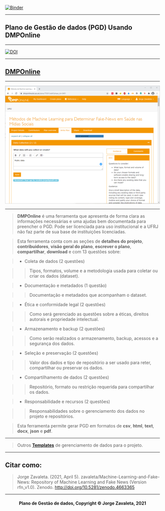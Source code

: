 [![Binder](https://mybinder.org/badge_logo.svg)](https://mybinder.org/v2/gh/zavaleta/Machine-Learning-and-Fake-News/main)

---

## Plano de Gestão de dados (PGD) Usando DMPOnline

---

[![DOI](https://zenodo.org/badge/DOI/10.5281/zenodo.4663365.svg)](https://doi.org/10.5281/zenodo.4663365)

---

## [DMPOnline](https://dmponline.dcc.ac.uk/)

---
![DMPOnline](imagens/dmponline0.png)

---

> **DMPOnline** é uma ferramenta que apresenta de forma clara as informações necessárias e uma ajudas bem documentada para preencher o PGD. Pode ser licenciada para uso institucional e a UFRJ não faz parte de sua base de instituições licenciadas.

> Esta ferramenta conta com as seções de **detalhes do projeto**, **contribuidores**, **visão geral do plano**, **escrever o plano**, **compartilhar**, **download** e com 13 questões sobre:

> - Coleta de dados (2 questões)

>> Tipos, formatos, volume e a metodologia usada para coletar ou criar os dados (dataset).

> - Documentação e metadados (1 questão)

>> Documentação e metadados que acompanham o dataset.

> - Ética e conformidade legal (2 questões)

>> Como será gerenciado as questões sobre a éticas, direitos autorais e propriedade intelectual.

> - Armazenamento e backup (2 questões)

>> Como serão realizados o armazenamento, backup, acessos e a segurança dos dados.

> - Seleção e preservação (2 questões)

>> Valor dos dados e tipo de repositório a ser usado para reter, compartilhar ou preservar os dados.

> - Compartilhamento de dados (2 questões)

>>  Repositório, formato ou restrição requerida para compartilhar os dados.

> - Responsabilidade e recursos (2 questões)

>> Responsabilidades sobre o gerenciamento dos dados no projeto e repositórios.



> Esta ferramenta permite gerar PGD em formatos de **csv**, **html**, **text**, **docx**, **json** e **pdf**.



---

> Outros **[Templates](pgd.md)** de gerenciamento de dados para o projeto.



---

## Citar como:



> Jorge Zavaleta. (2021, April 5). zavaleta/Machine-Learning-and-Fake-News: Repository of Machine Learning and Fake News (Version rfn_v1.0). Zenodo. http://doi.org/10.5281/zenodo.4663365



---

#### <center>Plano de Gestão de dados,  Copyright &copy;  Jorge Zavaleta, 2021</center>